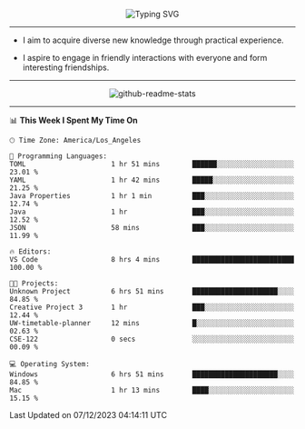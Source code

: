 <p align="center">
  <img src="https://readme-typing-svg.demolab.com?font=Fira+Code&weight=500&size=32&duration=2500&pause=1600&center=true&vCenter=true&random=false&width=1024&height=64&lines=Hi+there+%F0%9F%91%8B;I'm+delighted+you+could+make+it+here+%F0%9F%8E%89;I'm+Harry%2C+a+college+student+still+finding+my+way" alt="Typing SVG" />
</p>


---


- I aim to acquire diverse new knowledge through practical experience.

- I aspire to engage in friendly interactions with everyone and form interesting friendships.


---


<p align="center">
  <img src="https://github-readme-stats.vercel.app/api?username=Harry-Jing&show_icons=true" alt="github-readme-stats"/>
</p>


---

<!--START_SECTION:waka-->
📊 **This Week I Spent My Time On** 

```text
🕑︎ Time Zone: America/Los_Angeles

💬 Programming Languages: 
TOML                     1 hr 51 mins        ██████░░░░░░░░░░░░░░░░░░░   23.01 % 
YAML                     1 hr 42 mins        █████░░░░░░░░░░░░░░░░░░░░   21.25 % 
Java Properties          1 hr 1 min          ███░░░░░░░░░░░░░░░░░░░░░░   12.74 % 
Java                     1 hr                ███░░░░░░░░░░░░░░░░░░░░░░   12.52 % 
JSON                     58 mins             ███░░░░░░░░░░░░░░░░░░░░░░   11.99 % 

🔥 Editors: 
VS Code                  8 hrs 4 mins        █████████████████████████   100.00 % 

🐱‍💻 Projects: 
Unknown Project          6 hrs 51 mins       █████████████████████░░░░   84.85 % 
Creative Project 3       1 hr                ███░░░░░░░░░░░░░░░░░░░░░░   12.44 % 
UW-timetable-planner     12 mins             █░░░░░░░░░░░░░░░░░░░░░░░░   02.63 % 
CSE-122                  0 secs              ░░░░░░░░░░░░░░░░░░░░░░░░░   00.09 % 

💻 Operating System: 
Windows                  6 hrs 51 mins       █████████████████████░░░░   84.85 % 
Mac                      1 hr 13 mins        ████░░░░░░░░░░░░░░░░░░░░░   15.15 % 
```


 Last Updated on 07/12/2023 04:14:11 UTC
<!--END_SECTION:waka-->
